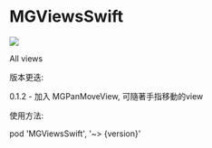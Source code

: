 # MGViewsSwift
![](https://img.shields.io/cocoapods/v/MGViewsSwift.svg?style=flat)  

All views

版本更迭:

0.1.2 - 加入 MGPanMoveView, 可隨著手指移動的view

使用方法:  

pod 'MGViewsSwift', '~> {version}'
